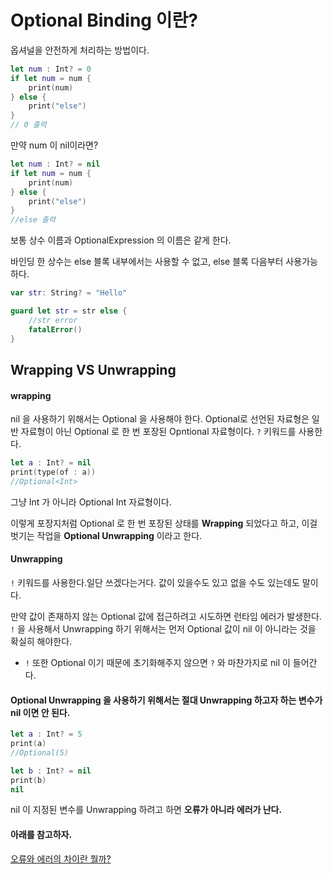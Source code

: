 # Optional Binding 이란?

옵셔널을 안전하게 처리하는 방법이다.

```swift
let num : Int? = 0
if let num = num {
    print(num)
} else {
    print("else")
}
// 0 출력
```

만약 num 이 nil이라면?
```swift
let num : Int? = nil
if let num = num {
    print(num)
} else {
    print("else")
}
//else 출력
```

보통 상수 이름과 OptionalExpression 의 이름은 같게 한다.

바인딩 한 상수는 else 블록 내부에서는 사용할 수 없고, else 블록 다음부터 사용가능하다.

```swift
var str: String? = "Hello"

guard let str = str else {
    //str error
    fatalError()
}
```

## Wrapping VS Unwrapping


#### wrapping
nil 을 사용하기 위해서는 Optional 을 사용해야 한다.
Optional로 선언된 자료형은 일반 자료형이 아닌 Optional 로 한 번 포장된 Opntional 자료형이다.
```?``` 키워드를 사용한다.

```swift
let a : Int? = nil
print(type(of : a))
//Optional<Int>
```

그냥 Int 가 아니라 Optional Int 자료형이다.

이렇게 포장지처럼 Optional 로 한 번 포장된 상태를 <b>Wrapping</b> 되었다고 하고, 이걸 벗기는 작업을 <b>Optional Unwrapping</b> 이라고 한다.


#### Unwrapping
```!``` 키워드를 사용한다.일단 쓰겠다는거다. 값이 있을수도 있고 없을 수도 있는데도 말이다.

만약 값이 존재하지 않는 Optional 값에 접근하려고 시도하면 런타임 에러가 발생한다. ```!``` 을 사용해서 Unwrapping 하기 위해서는 먼저 Optional 값이 nil 이 아니라는 것을 확실히 해야한다.

- ```!``` 또한 Optional 이기 때문에 초기화해주지 않으면 ```?``` 와 마찬가지로 nil 이 들어간다.

#### Optional Unwrapping 을 사용하기 위해서는 절대 Unwrapping 하고자 하는 변수가 nil 이면 안 된다.
```swift
let a : Int? = 5
print(a)
//Optional(5)

let b : Int? = nil
print(b)
nil

```

nil 이 지정된 변수를 Unwrapping 하려고 하면 <b>오류가 아니라 에러가 난다.</b>



#### 아래를 참고하자.   

[오류와 에러의 차이란 뭘까?](https://github.com/Mindohyeon/TIL/blob/main/Study/Simple/Error.md)